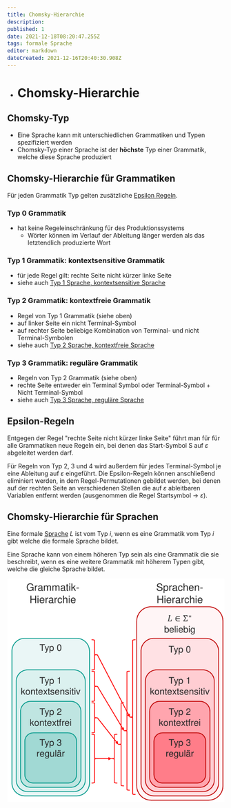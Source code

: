 ```yaml
---
title: Chomsky-Hierarchie
description: 
published: 1
date: 2021-12-18T08:20:47.255Z
tags: formale Sprache
editor: markdown
dateCreated: 2021-12-16T20:40:30.908Z
---
```


- # Chomsky-Hierarchie

## Chomsky-Typ

- Eine Sprache kann mit unterschiedlichen Grammatiken und Typen spezifiziert werden
- Chomsky-Typ einer Sprache ist der **höchste** Typ einer Grammatik, welche diese Sprache produziert

## Chomsky-Hierarchie für Grammatiken

Für jeden Grammatik Typ gelten zusätzliche [Epsilon Regeln](/fom/semester-1/formale-beschreibungsverfahren/formaleSprachen/chomsky-hierarchie.md#epsilon-regeln).

### Typ 0 Grammatik

- hat keine Regeleinschränkung für des Produktionssystems
  - Wörter können im Verlauf der Ableitung länger werden als das letztendlich produzierte Wort

### Typ 1 Grammatik: kontextsensitive Grammatik

- für jede Regel gilt: rechte Seite nicht kürzer linke Seite
- siehe auch [Typ 1 Sprache, kontextsensitive Sprache](/formaleBeschreibung/formaleSprachen/typ-1-sprache)

### Typ 2 Grammatik: kontextfreie Grammatik

- Regel von Typ 1 Grammatik (siehe oben)
- auf linker Seite ein nicht Terminal-Symbol
- auf rechter Seite beliebige Kombination von Terminal- und nicht Terminal-Symbolen
- siehe auch [Typ 2 Sprache, kontextfreie Sprache](/formaleBeschreibung/formaleSprachen/typ-2-sprache)

### Typ 3 Grammatik: reguläre Grammatik

- Regeln von Typ 2 Grammatik (siehe oben)
- rechte Seite entweder ein Terminal Symbol oder Terminal-Symbol + Nicht Terminal-Symbol
- siehe auch [Typ 3 Sprache, reguläre Sprache](/formaleBeschreibung/formaleSprachen/typ-3-sprache)

## Epsilon-Regeln

Entgegen der Regel "rechte Seite nicht kürzer linke Seite" führt man für für alle Grammatiken neue Regeln ein, bei denen das Start-Symbol S auf $\varepsilon$ abgeleitet werden darf.

Für Regeln von Typ 2, 3 und 4 wird außerdem für jedes Terminal-Symbol je eine Ableitung auf $\varepsilon$ eingeführt.
Die Epsilon-Regeln können anschließend eliminiert werden, in dem Regel-Permutationen gebildet werden, bei denen auf der rechten Seite an verschiedenen Stellen die auf $\varepsilon$ ableitbaren Variablen entfernt werden (ausgenommen die Regel Startsymbol -> $\varepsilon$).

## Chomsky-Hierarchie für Sprachen

Eine formale [Sprache](/formaleBeschreibung/formaleSprachen/grammatik-sprache#sprache) $L$ ist vom Typ $i$, wenn es eine Grammatik vom Typ $i$ gibt welche die formale Sprache bildet.

Eine Sprache kann von einem höheren Typ sein als eine Grammatik die sie beschreibt, wenn es eine weitere Grammatik mit höherem Typen gibt, welche die gleiche Sprache bildet.

![chomsky-gramatik-sprachen-hierarchie.png](/fom/semester-1/formale-beschreibungsverfahren/chomsky-gramatik-sprachen-hierarchie.png)
